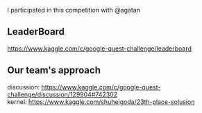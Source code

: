 I participated in this competition with @agatan

## LeaderBoard
https://www.kaggle.com/c/google-quest-challenge/leaderboard

## Our team's approach
discussion: https://www.kaggle.com/c/google-quest-challenge/discussion/129904#742302  
kernel: https://www.kaggle.com/shuheigoda/23th-place-solusion 
